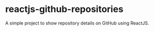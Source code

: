 # reactjs-github-repositories
 A simple project to show repository details on GitHub using ReactJS.
